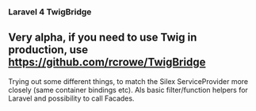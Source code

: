 ### Laravel 4 TwigBridge

## Very alpha, if you need to use Twig in production, use https://github.com/rcrowe/TwigBridge

Trying out some different things, to match the Silex ServiceProvider more closely (same container bindings etc). Als basic filter/function helpers for Laravel and possibility to call Facades.